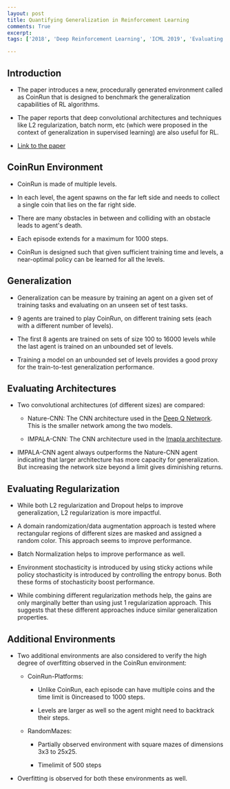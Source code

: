 ```yaml
---
layout: post
title: Quantifying Generalization in Reinforcement Learning
comments: True
excerpt: 
tags: ['2018', 'Deep Reinforcement Learning', 'ICML 2019', 'Evaluating Generalization', 'Reinforcement Learning',  AI, DRL, Environment, Evaluation, ICML, Generalization, RL]

---
```


## Introduction

* The paper introduces a new, procedurally generated environment called as CoinRun that is designed to benchmark the generalization capabilities of RL algorithms.

* The paper reports that deep convolutional architectures and techniques like L2 regularization, batch norm, etc (which were proposed in the context of generalization in supervised learning) are also useful for RL.

* [Link to the paper](https://arxiv.org/abs/1812.02341)

## CoinRun Environment

* CoinRun is made of multiple levels.

* In each level, the agent spawns on the far left side and needs to collect a single coin that lies on the far right side.

* There are many obstacles in between and colliding with an obstacle leads to agent's death.

* Each episode extends for a maximum for 1000 steps.

* CoinRun is designed such that given sufficient training time and levels, a near-optimal policy can be learned for all the levels.

## Generalization

* Generalization can be measure by training an agent on a given set of training tasks and evaluating on an unseen set of test tasks.

* 9 agents are trained to play CoinRun, on different training sets (each with a different number of levels).

* The first 8 agents are trained on sets of size 100 to 16000 levels while the last agent is trained on an unbounded set of levels.

* Training a model on an unbounded set of levels provides a good proxy for the train-to-test generalization performance.

## Evaluating Architectures

* Two convolutional architectures (of different sizes) are compared:

    * Nature-CNN: The CNN architecture used in the [Deep Q Network](https://web.stanford.edu/class/psych209/Readings/MnihEtAlHassibis15NatureControlDeepRL.pdf). This is the smaller network among the two models.

    * IMPALA-CNN: The CNN architecture used in the [Imapla architecture](https://arxiv.org/abs/1802.01561).

* IMPALA-CNN agent always outperforms the Nature-CNN agent indicating that larger architecture has more capacity for generalization. But increasing the network size beyond a limit gives diminishing returns.

## Evaluating Regularization

* While both L2 regularization and Dropout helps to improve generalization, L2 regularization is more impactful.

* A domain randomization/data augmentation approach is tested where rectangular regions of different sizes are masked and assigned a random color. This approach seems to improve performance.

* Batch Normalization helps to improve performance as well.

* Environment stochasticity is introduced by using sticky actions while policy stochasticity is introduced by controlling the entropy bonus. Both these forms of stochasticity boost performance.

* While combining different regularization methods help, the gains are only marginally better than using just 1 regularization approach. This suggests that these different approaches induce similar generalization properties.

## Additional Environments

* Two additional environments are also considered to verify the high degree of overfitting observed in the CoinRun environment:

    * CoinRun-Platforms: 

        * Unlike CoinRun, each episode can have multiple coins and the time limit is 0increased to 1000 steps.

        * Levels are larger as well so the agent might need to backtrack their steps.

    * RandomMazes:

        * Partially observed environment with square mazes of dimensions 3x3 to 25x25.

        * Timelimit of 500 steps

    
* Overfitting is observed for both these environments as well.